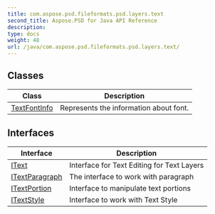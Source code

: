 ```yaml
---
title: com.aspose.psd.fileformats.psd.layers.text
second_title: Aspose.PSD for Java API Reference
description: 
type: docs
weight: 48
url: /java/com.aspose.psd.fileformats.psd.layers.text/
---
```



## Classes

| Class | Description |
| --- | --- |
| [TextFontInfo](../com.aspose.psd.fileformats.psd.layers.text/textfontinfo) | Represents the information about font. |

## Interfaces

| Interface | Description |
| --- | --- |
| [IText](../com.aspose.psd.fileformats.psd.layers.text/itext) | Interface for Text Editing for Text Layers |
| [ITextParagraph](../com.aspose.psd.fileformats.psd.layers.text/itextparagraph) | The interface to work with paragraph |
| [ITextPortion](../com.aspose.psd.fileformats.psd.layers.text/itextportion) | Interface to manipulate text portions |
| [ITextStyle](../com.aspose.psd.fileformats.psd.layers.text/itextstyle) | Interface to work with Text Style |
